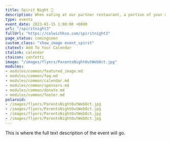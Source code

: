 ```yaml
---
title: Spirit Night 🎉
description: When eating at our partner restaurant, a portion of your meal will go back to Colwich HSO.
type: events
event_date: 2023-01-15 1:00:00 +0000
url: "/spiritnight3"
fullUrl: "https://colwichhso.com/spiritnight3"
page_status: comingsoon
custom_class: "show_image event_spirit"
ctatext: Add To Your Calendar
ctalink: calendar
ctaicon: confetti
image: "/images/flyers/ParentsNightOutWebOct.jpg"
modules:
- modules/common/featured_image.md
- modules/common/faq.md
- modules/common/calendar.md
- modules/common/sponsors.md
- modules/common/donate.md
- modules/common/footer.md
polaroid: 
- /images/flyers/ParentsNightOutWebOct.jpg
- /images/flyers/ParentsNightOutWebOct.jpg
- /images/flyers/ParentsNightOutWebOct.jpg
- /images/flyers/ParentsNightOutWebOct.jpg
---
```

This is where the full text description of the event will go.